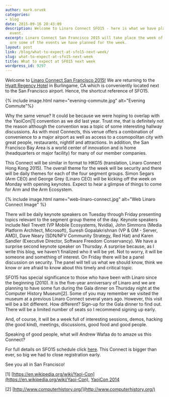 ```yaml
---
author: mark.orvek
categories:
- blog
date: 2015-09-16 20:43:09
description: Welcome to Linaro Connect SFO15 - here is what we have planned for the
  event.
excerpt: Linaro Connect San Francisco 2015 will take place the week of September 21-25th.  Here
  are some of the events we have planned for the week.
layout: post
link: /blog/what-to-expect-at-sfo15-next-week/
slug: what-to-expect-at-sfo15-next-week
title: What to expect at SFO15 next week
wordpress_id: 9297
---
```


Welcome to [Linaro Connect San Francisco 2015!](https://connect.linaro.org/sfo15/)
We are returning to the [Hyatt Regency Hotel](https://www.hyatt.com/) in Burlingame, CA which is conveniently located next to the San Francisco airport. Hence, the shortcut reference of SFO15.

{% include image.html name="evening-commute.jpg" alt="Evening Commute"%}

Why the same venue? It could be because we were hoping to overlap with the YaoiCon[1] convention as we did last year. Trust me, that is definitely not the reason although the convention was a topic of some interesting hallway discussions. As with most Connects, this venue offers a combination of convenience to a major airport as well as access to a cosmopolitan city with great people, restaurants, nightlif and attractions. In addition, the San Francisco Bay Area is a world center of innovation and is home (headquarters or major facility) for many of our member companies. 

This Connect will be similar in format to HKG15 (translation, Linaro Connect Hong Kong 2015). The overall theme for the week will be security and there will be daily themes for each of the four segment groups. Simon Segars (Arm CEO) and George Grey (Linaro CEO) will be kicking off the week on Monday with opening keynotes. Expect to hear a glimpse of things to come for Arm and the Arm Ecosystem.


{% include image.html name="web-linaro-connect.jpg" alt="Web Linaro Connect Image" %}

There will be daily keynote speakers on Tuesday through Friday presenting topics relevant to the segment group theme of the day. Keynote speakers include Neil Trevett (VP Mobile Ecosystems, Nvidia), John Simmons (Media Platform Architect, Microsoft), Suresh Gopalakrishnan (VP & GM - Server, AMD), Dave Neary (SDN/NFV Community Strategy, Red Hat) and Karen Sandler (Executive Director, Software Freedom Conservancy). We have a surprise second keynote speaker on Thursday. A surprise because, as I write this blog, we haven’t finalized who it will be yet. Not to worry, it will be someone and something of interest. On Friday there will be a panel discussion on security. The panel will tell us what we should know, think we know or are afraid to know about this timely and critical topic.

SFO15 has special significance to those who have been with Linaro since the beginning (2010). It is the five-year anniversary of Linaro and we are planning to have some fun during the Gala dinner on Thursday night at the Computer History Museum[2]. Some of you may remember we visited the museum at a previous Linaro Connect several years ago. However, this visit will be a bit different. How different? Sign-up for the Gala dinner to find out. There will be a limited number of seats so I recommend signing up early.

And, of course, it will be a week full of interesting sessions, demos, hacking (the good kind), meetings, discussions, good food and good people.

Speaking of good people, what will Andrew Wafaa do to amaze us this Connect?

For full details on SFO15 schedule click [here](https://connect.linaro.org/resources/sfo15/). This Connect is bigger than ever, so big we had to close registration early.

See you all in San Francisco!

[1] [https://en.wikipedia.org/wiki/Yaoi-Con](https://en.wikipedia.org/wiki/Yaoi-Con), [YaoiCon 2014](https://www.google.com/search?q=yaoicon+2014&espv=2&biw=1520&bih=893&tbm=isch&tbo=u&source=univ&sa=X&ved=0CDsQsARqFQoTCM6Ms7-c7ccCFQJaiAodp3sPqw&dpr=1)

[2] [http://www.computerhistory.org/](http://www.computerhistory.org/)
